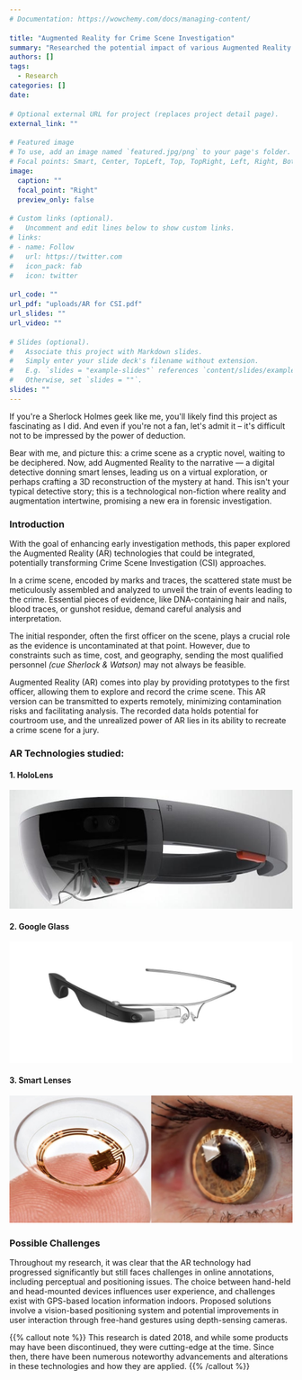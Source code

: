 ```yaml
---
# Documentation: https://wowchemy.com/docs/managing-content/

title: "Augmented Reality for Crime Scene Investigation"
summary: "Researched the potential impact of various Augmented Reality technologies"
authors: []
tags: 
  - Research
categories: []
date:

# Optional external URL for project (replaces project detail page).
external_link: ""

# Featured image
# To use, add an image named `featured.jpg/png` to your page's folder.
# Focal points: Smart, Center, TopLeft, Top, TopRight, Left, Right, BottomLeft, Bottom, BottomRight.
image:
  caption: ""
  focal_point: "Right"
  preview_only: false

# Custom links (optional).
#   Uncomment and edit lines below to show custom links.
# links:
# - name: Follow
#   url: https://twitter.com
#   icon_pack: fab
#   icon: twitter

url_code: ""
url_pdf: "uploads/AR for CSI.pdf"
url_slides: ""
url_video: ""

# Slides (optional).
#   Associate this project with Markdown slides.
#   Simply enter your slide deck's filename without extension.
#   E.g. `slides = "example-slides"` references `content/slides/example-slides.md`.
#   Otherwise, set `slides = ""`.
slides: ""
---
```



If you're a Sherlock Holmes geek like me, you'll likely find this project as fascinating as I did. And even if you're not a fan, let's admit it – it's difficult not to be impressed by the power of deduction. 

Bear with me, and picture this: a crime scene as a cryptic novel, waiting to be deciphered. Now, add Augmented Reality to the narrative — a digital detective donning smart lenses, leading us on a virtual exploration, or perhaps crafting a 3D reconstruction of the mystery at hand. This isn't your typical detective story; this is a technological non-fiction where reality and augmentation intertwine, promising a new era in forensic investigation.

### Introduction
With the goal of enhancing early investigation methods, this paper explored the Augmented Reality (AR) technologies that could be integrated, potentially transforming Crime Scene Investigation (CSI) approaches.

In a crime scene, encoded by marks and traces, the scattered state must be meticulously assembled and analyzed to unveil the train of events leading to the crime. Essential pieces of evidence, like DNA-containing hair and nails, blood traces, or gunshot residue, demand careful analysis and interpretation. 

The initial responder, often the first officer on the scene, plays a crucial role as the evidence is uncontaminated at that point. However, due to constraints such as time, cost, and geography, sending the most qualified personnel _(cue Sherlock & Watson)_ may not always be feasible. 

Augmented Reality (AR) comes into play by providing prototypes to the first officer, allowing them to explore and record the crime scene. This AR version can be transmitted to experts remotely, minimizing contamination risks and facilitating analysis. The recorded data holds potential for courtroom use, and the unrealized power of AR lies in its ability to recreate a crime scene for a jury.

### AR Technologies studied:
#### 1. HoloLens
![screen reader text](hololens.jpeg "Microsoft HoloLens")

#### 2. Google Glass
![screen reader text](googleglass.jpeg "Google Glass")

#### 3. Smart Lenses
![screen reader text](smartlens.png "Smart Lens")


### Possible Challenges
Throughout my research, it was clear that the AR technology had progressed significantly but still faces challenges in online annotations, including perceptual and positioning issues. The choice between hand-held and head-mounted devices influences user experience, and challenges exist with GPS-based location information indoors. Proposed solutions involve a vision-based positioning system and potential improvements in user interaction through free-hand gestures using depth-sensing cameras.


{{% callout note %}}
This research is dated 2018, and while some products may have been discontinued, they were cutting-edge at the time. Since then, there have been numerous noteworthy advancements and alterations in these technologies and how they are applied.
{{% /callout %}}